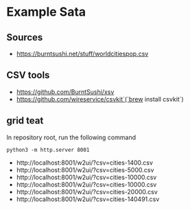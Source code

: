 # Example Sata

## Sources

- https://burntsushi.net/stuff/worldcitiespop.csv

## CSV tools
- https://github.com/BurntSushi/xsv
- https://github.com/wireservice/csvkit`(`brew install csvkit`)

## grid teat

In repository root, run the following command
```
python3 -m http.server 8001
```

- http://localhost:8001/w2ui/?csv=cities-1400.csv
- http://localhost:8001/w2ui/?csv=cities-5000.csv
- http://localhost:8001/w2ui/?csv=cities-10000.csv
- http://localhost:8001/w2ui/?csv=cities-10000.csv
- http://localhost:8001/w2ui/?csv=cities-20000.csv
- http://localhost:8001/w2ui/?csv=cities-140491.csv
